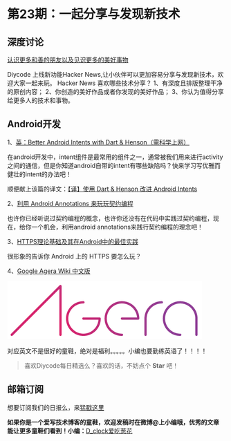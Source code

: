 # 第23期：一起分享与发现新技术

## 深度讨论

[认识更多和善的朋友以及见识更多的美好事物](http://diycode.cc/topics/120)

Diycode 上线新功能Hacker News,让小伙伴可以更加容易分享与发现新技术，欢迎大家一起来玩。
Hacker News 喜欢哪些技术分享？
1、有深度且排版整理干净的原创内容；
2、你创造的美好作品或者你发现的美好作品；
3、你认为值得分享给更多人的技术和事物。



## Android开发

1、[英：Better Android Intents with Dart & Henson（需科学上网）](https://medium.com/groupon-eng/better-android-intents-with-dart-henson-1ca91793944b)

在android开发中，intent组件是最常用的组件之一，通常被我们用来进行activity之间的通信，但是你知道android自带的intent有哪些缺陷吗？快来学习写优雅而健壮的intent的办法吧！

顺便献上该篇的译文：[【译】使用 Dart & Henson 改进 Android Intents](http://www.jianshu.com/p/b50a8aaeb81a)

2、[利用 Android Annotations 来玩玩契约编程](http://blog.csdn.net/feelang/article/details/49000203)

也许你已经听说过契约编程的概念，也许你还没有在代码中实践过契约编程，现在，给你一个机会，利用android annotations来践行契约编程的理念吧！

3、[HTTPS理论基础及其在Android中的最佳实践](http://blog.csdn.net/iispring/article/details/51615631)

很形象的告诉你 Android 上的 HTTPS 要怎么玩？

4、[Google Agera Wiki 中文版](https://github.com/captain-miao/AndroidAgeraTutorial/wiki)

![](https://github.com/google/agera/raw/master/doc/images/agera.png)

对应英文不是很好的童鞋，绝对是福利。。。。。小编也要勤练英语了！！！！

> 喜欢Diycode每日精选么？喜欢的话，不妨点个 **Star** 吧！


## 邮箱订阅

想要订阅我们的日报么，来[猛戳这里](http://list.qq.com/cgi-bin/qf_invite?id=d469993d2c888e971c0fbb2309c4d84256968386b126b967)

**如果你是一个爱写技术博客的童鞋，欢迎发稿时在微博@上小编哦，优秀的文章能让更多童鞋们看到！小编：**[D_clock爱吃葱花](http://weibo.com/2480694892/profile?rightmod=1&wvr=6&mod=personinfo&is_all=1)

